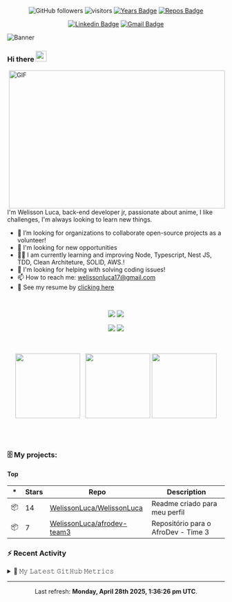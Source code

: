 <div align="center">

![GitHub followers](https://img.shields.io/github/followers/WelissonLuca?style=social)
![visitors](https://visitor-badge-reloaded.herokuapp.com/badge?page_id=WelissonLuca.WelissonLuca&color=00cf00) [![Years Badge](https://badges.pufler.dev/years/welissonLuca)](https://badges.pufler.dev) [![Repos Badge](https://badges.pufler.dev/repos/welissonLuca)](https://badges.pufler.dev)

[![Linkedin Badge](https://img.shields.io/badge/-Welisson%20Luca-blue?style=flat-square&logo=Linkedin&logoColor=white&link=https://www.linkedin.com/in/welissonLuca/)](https://www.linkedin.com/in/welisson-luca-assun%C3%A7%C3%A2o-vilar-483697189/) [![Gmail Badge](https://img.shields.io/badge/-welissonluca17@gmail.com-c14438?style=flat-square&logo=Gmail&logoColor=white&link=mailto:welissonluca17@gmail.com)](mailto:welissonluca17@gmail.com)

</div>

![Banner](https://i.imgur.com/wImyqM6.gif)

### Hi there <img src="https://media.giphy.com/media/hvRJCLFzcasrR4ia7z/giphy.gif" width="25px">

<img align="right" alt="GIF" src="https://github.com/abhisheknaiidu/abhisheknaiidu/raw/master/code.gif?raw=true" width="500" height="320" />

<br/>

I'm Welisson Luca, back-end developer jr, passionate about anime, I like challenges, I'm always looking to learn new things.
<br/>

- :rocket: I’m looking for organizations to collaborate open-source projects as a volunteer!
- 🔭 I'm looking for new opportunities
- 👨‍💻 I am currently learning and improving Node, Typescript, Nest JS, TDD, Clean Architeture, SOLID, AWS.!
- 🤔 I'm looking for helping with solving coding issues!
- 📫 How to reach me: welissonluca17@gmail.com
- 📝 See my resume by <a  target="blank" href="https://www.canva.com/design/DAEekzRUSOE/9HxYjMwhjXlyLCVIeuEoPg/view?utm_content=DAEekzRUSOE&utm_campaign=designshare&utm_medium=link&utm_source=sharebutton">clicking here</a>

<br/>

<div align="center"> 

 ![](https://img.shields.io/badge/OS-Linux-informational?style=flat&logo=<LOGO_NAME>&logoColor=white&color=2bbc8a) ![](https://img.shields.io/badge/Editor-VSCode-informational?style=flat&logo=<LOGO_NAME>&logoColor=white&color=2bbc8a)
 
 ![](https://img.shields.io/badge/Code-Javascript&&NodeJs&&TypeScript-informational?style=flat&logo=<LOGO_NAME>&logoColor=white&color=2bbc8a) ![](https://img.shields.io/badge/Interest-Microservices/VueJS-informational?style=flat&logo=<LOGO_NAME>&logoColor=white&color=2bbc8a)
 
</div>


<br/>

<br/>


 <div align="center">
   
 </div>
 
 <div  align="center">
 <a href="https://github.com/WelissonLuca"></a>
     <img height="150em" src="https://github-readme-stats.vercel.app/api?username=WelissonLuca&hide_border=true&show_icons=true&theme=nightowl&include_all_commits=true&count_private=true"/> &nbsp;
     <img height="150em" src="https://github-readme-streak-stats.herokuapp.com/?user=WelissonLuca&hide_border=true&theme=nightowl&show_icons=true"/>
     <img height="150em" src="https://github-readme-stats.vercel.app/api/top-langs/?username=WelissonLuca&layout=compact&count_private=true&hide_border=true&theme=nightowl&show_icons=true">
</div>
 
  <br><br>
### 🗄 My projects:

#### Top
|*|Stars|Repo|Description|
|---|---|---|---|
| 📦 | 14 | [WelissonLuca/WelissonLuca](https://github.com/WelissonLuca/WelissonLuca) | Readme criado para meu perfil |
| 📦 | 7 | [WelissonLuca/afrodev-team3](https://github.com/WelissonLuca/afrodev-team3) | Repositório para o AfroDev - Time 3 |

### :zap: Recent Activity



<details>
  <summary>🔔 𝙼𝚢 𝙻𝚊𝚝𝚎𝚜𝚝 𝙶𝚒𝚝𝙷𝚞𝚋 𝙼𝚎𝚝𝚛𝚒𝚌𝚜</summary>

![Metrics](https://metrics.lecoq.io/WelissonLuca?template=classic&followup=1&followup.sections=repositories&config.timezone=America%2FBelem)

</details>

------------
<p align="center">Last refresh: <b>Monday, April 28th 2025, 1:36:26 pm UTC</b>. </p>
 
 


